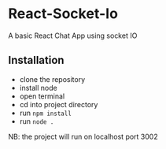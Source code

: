 # React-Socket-Io
A basic React Chat App using socket IO

## Installation 
- clone the repository
- install node
- open terminal
- cd into project directory
- run `npm install`
- run `node .`

NB: the project will run on localhost port 3002
